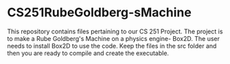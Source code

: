 # CS251RubeGoldberg-sMachine
This repository contains files pertaining to our CS 251 Project.
The project is to make a Rube Goldberg's Machine on a physics engine- Box2D.
The user needs to install Box2D to use the code.
Keep the files in the src folder and then you are ready to compile and create the executable.
